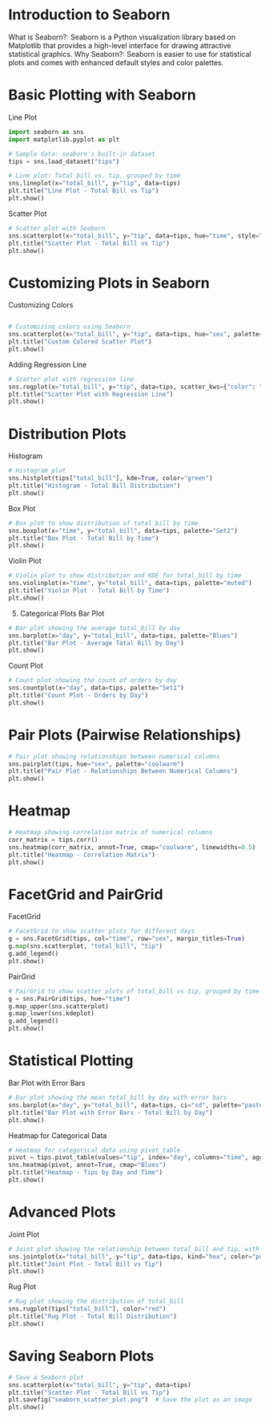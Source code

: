 # Introduction to Seaborn
What is Seaborn?: Seaborn is a Python visualization library based on Matplotlib that provides a high-level interface for drawing attractive statistical graphics.
Why Seaborn?: Seaborn is easier to use for statistical plots and comes with enhanced default styles and color palettes.

# Basic Plotting with Seaborn
Line Plot
```python
import seaborn as sns
import matplotlib.pyplot as plt

# Sample data: seaborn's built-in dataset
tips = sns.load_dataset("tips")

# Line plot: Total bill vs. tip, grouped by time
sns.lineplot(x="total_bill", y="tip", data=tips)
plt.title("Line Plot - Total Bill vs Tip")
plt.show()
```
Scatter Plot
```python
# Scatter plot with Seaborn
sns.scatterplot(x="total_bill", y="tip", data=tips, hue="time", style="time")
plt.title("Scatter Plot - Total Bill vs Tip")
plt.show()
```
# Customizing Plots in Seaborn
Customizing Colors
```python

# Customizing colors using Seaborn
sns.scatterplot(x="total_bill", y="tip", data=tips, hue="sex", palette="coolwarm")
plt.title("Custom Colored Scatter Plot")
plt.show()
```
Adding Regression Line
```python
# Scatter plot with regression line
sns.regplot(x="total_bill", y="tip", data=tips, scatter_kws={"color": "blue"}, line_kws={"color": "red"})
plt.title("Scatter Plot with Regression Line")
plt.show()
```
# Distribution Plots
Histogram
```python
# Histogram plot
sns.histplot(tips["total_bill"], kde=True, color="green")
plt.title("Histogram - Total Bill Distribution")
plt.show()
```
Box Plot
```python
# Box plot to show distribution of total_bill by time
sns.boxplot(x="time", y="total_bill", data=tips, palette="Set2")
plt.title("Box Plot - Total Bill by Time")
plt.show()
```
Violin Plot
```python
# Violin plot to show distribution and KDE for total_bill by time
sns.violinplot(x="time", y="total_bill", data=tips, palette="muted")
plt.title("Violin Plot - Total Bill by Time")
plt.show()
```
5. Categorical Plots
Bar Plot
```python
# Bar plot showing the average total_bill by day
sns.barplot(x="day", y="total_bill", data=tips, palette="Blues")
plt.title("Bar Plot - Average Total Bill by Day")
plt.show()
```
Count Plot
```python
# Count plot showing the count of orders by day
sns.countplot(x="day", data=tips, palette="Set1")
plt.title("Count Plot - Orders by Day")
plt.show()
```
# Pair Plots (Pairwise Relationships)
```python
# Pair plot showing relationships between numerical columns
sns.pairplot(tips, hue="sex", palette="coolwarm")
plt.title("Pair Plot - Relationships Between Numerical Columns")
plt.show()
```
# Heatmap
```python
# Heatmap showing correlation matrix of numerical columns
corr_matrix = tips.corr()
sns.heatmap(corr_matrix, annot=True, cmap="coolwarm", linewidths=0.5)
plt.title("Heatmap - Correlation Matrix")
plt.show()
```
# FacetGrid and PairGrid
FacetGrid
```python
# FacetGrid to show scatter plots for different days
g = sns.FacetGrid(tips, col="time", row="sex", margin_titles=True)
g.map(sns.scatterplot, "total_bill", "tip")
g.add_legend()
plt.show()
```
PairGrid
```python
# PairGrid to show scatter plots of total_bill vs tip, grouped by time
g = sns.PairGrid(tips, hue="time")
g.map_upper(sns.scatterplot)
g.map_lower(sns.kdeplot)
g.add_legend()
plt.show()
```
# Statistical Plotting
Bar Plot with Error Bars
```python
# Bar plot showing the mean total_bill by day with error bars
sns.barplot(x="day", y="total_bill", data=tips, ci="sd", palette="pastel")
plt.title("Bar Plot with Error Bars - Total Bill by Day")
plt.show()
```
Heatmap for Categorical Data
```python
# Heatmap for categorical data using pivot_table
pivot = tips.pivot_table(values="tip", index="day", columns="time", aggfunc="mean")
sns.heatmap(pivot, annot=True, cmap="Blues")
plt.title("Heatmap - Tips by Day and Time")
plt.show()
```
# Advanced Plots
Joint Plot
```python
# Joint plot showing the relationship between total_bill and tip, with histograms on the sides
sns.jointplot(x="total_bill", y="tip", data=tips, kind="hex", color="purple")
plt.title("Joint Plot - Total Bill vs Tip")
plt.show()
```
Rug Plot
```python
# Rug plot showing the distribution of total_bill
sns.rugplot(tips["total_bill"], color="red")
plt.title("Rug Plot - Total Bill Distribution")
plt.show()
```
# Saving Seaborn Plots
```python
# Save a Seaborn plot
sns.scatterplot(x="total_bill", y="tip", data=tips)
plt.title("Scatter Plot - Total Bill vs Tip")
plt.savefig("seaborn_scatter_plot.png")  # Save the plot as an image
plt.show()
```